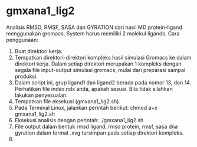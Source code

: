 # gmxana1_lig2
Analisis RMSD, RMSF, SASA dan GYRATION dari hasil MD protein-ligand menggunakan gromacs. System harus memiliki 2 molekul ligands.
Cara penggunaan:
1. Buat direktori kerja.
2. Tempatkan direktori-direktori kompleks hasil simulasi Gromacs ke dalam direktori kerja. Dalam setiap direktori merupakan 1 kompleks dengan segala file input-output simulasi gromacs, mulai dari preparasi sampai produksi.
3. Dalam script ini, grup ligand1 dan ligand2 berada pada nomor 13, dan 14. Perhatikan file index.ndx anda, apakah sesuai. Bila tidak silahkan lakukan penyesuaian.
4. Tempatkan file eksekusi (gmxana1_lig2.sh).
5. Pada Terminal Linux, jalankan perintah berikut: chmod a+x gmxana1_lig2.sh
6. Eksekusi analisis dengan perintah: ./gmxana1_lig2.sh
7. File output dalam bentuk rmsd ligand, rmsd protein, rmsf, sasa dna gyration dalam format .xvg tersimpan pada setiap direktori kompleks.
8. 
